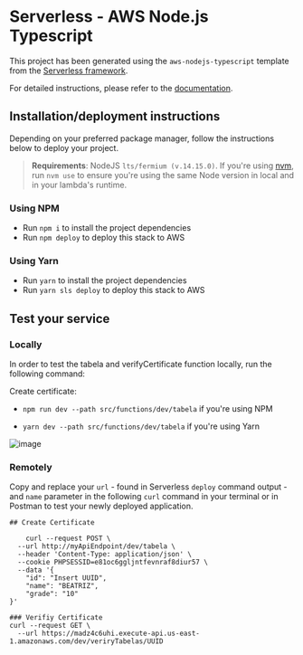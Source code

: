 # Serverless - AWS Node.js Typescript

This project has been generated using the `aws-nodejs-typescript` template from the [Serverless framework](https://www.serverless.com/).

For detailed instructions, please refer to the [documentation](https://www.serverless.com/framework/docs/providers/aws/).

## Installation/deployment instructions

Depending on your preferred package manager, follow the instructions below to deploy your project.

> **Requirements**: NodeJS `lts/fermium (v.14.15.0)`. If you're using [nvm](https://github.com/nvm-sh/nvm), run `nvm use` to ensure you're using the same Node version in local and in your lambda's runtime.

### Using NPM

- Run `npm i` to install the project dependencies
- Run `npm deploy` to deploy this stack to AWS

### Using Yarn

- Run `yarn` to install the project dependencies
- Run `yarn sls deploy` to deploy this stack to AWS

## Test your service

### Locally

In order to test the tabela and verifyCertificate function locally, run the following command:

Create certificate:

- `npm run dev --path src/functions/dev/tabela` if you're using NPM
 
- `yarn dev --path src/functions/dev/tabela` if you're using Yarn

![image](https://user-images.githubusercontent.com/23345809/194385307-34fa930d-b1fc-4df8-a3e2-2bd999f81941.png)

### Remotely

Copy and replace your `url` - found in Serverless `deploy` command output - and `name` parameter in the following `curl` command in your terminal or in Postman to test your newly deployed application.

```
## Create Certificate

    curl --request POST \
  --url http://myApiEndpoint/dev/tabela \
  --header 'Content-Type: application/json' \
  --cookie PHPSESSID=e81oc6ggljntfevnraf8diur57 \
  --data '{
	"id": "Insert UUID",
	"name": "BEATRIZ",
	"grade": "10"	
}'

### Verifiy Certificate
curl --request GET \
  --url https://madz4c6uhi.execute-api.us-east-1.amazonaws.com/dev/veriryTabelas/UUID


```
